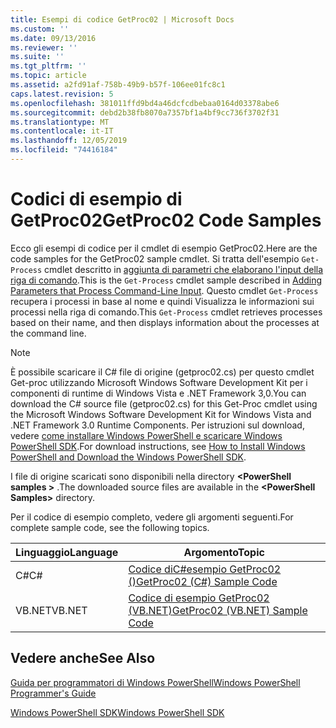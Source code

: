 ```yaml
---
title: Esempi di codice GetProc02 | Microsoft Docs
ms.custom: ''
ms.date: 09/13/2016
ms.reviewer: ''
ms.suite: ''
ms.tgt_pltfrm: ''
ms.topic: article
ms.assetid: a2fd91af-758b-49b9-b57f-106ee01fc8c1
caps.latest.revision: 5
ms.openlocfilehash: 381011ffd9bd4a46dcfcdbebaa0164d03378abe6
ms.sourcegitcommit: debd2b38fb8070a7357bf1a4bf9cc736f3702f31
ms.translationtype: MT
ms.contentlocale: it-IT
ms.lasthandoff: 12/05/2019
ms.locfileid: "74416184"
---
```

# <a name="getproc02-code-samples"></a><span data-ttu-id="e17d7-102">Codici di esempio di GetProc02</span><span class="sxs-lookup"><span data-stu-id="e17d7-102">GetProc02 Code Samples</span></span>

<span data-ttu-id="e17d7-103">Ecco gli esempi di codice per il cmdlet di esempio GetProc02.</span><span class="sxs-lookup"><span data-stu-id="e17d7-103">Here are the code samples for the GetProc02 sample cmdlet.</span></span> <span data-ttu-id="e17d7-104">Si tratta dell'esempio `Get-Process` cmdlet descritto in [aggiunta di parametri che elaborano l'input della riga di comando](../cmdlet/adding-parameters-that-process-command-line-input.md).</span><span class="sxs-lookup"><span data-stu-id="e17d7-104">This is the `Get-Process` cmdlet sample described in [Adding Parameters that Process Command-Line Input](../cmdlet/adding-parameters-that-process-command-line-input.md).</span></span> <span data-ttu-id="e17d7-105">Questo cmdlet `Get-Process` recupera i processi in base al nome e quindi Visualizza le informazioni sui processi nella riga di comando.</span><span class="sxs-lookup"><span data-stu-id="e17d7-105">This `Get-Process` cmdlet retrieves processes based on their name, and then displays information about the processes at the command line.</span></span>

> [!NOTE]
> <span data-ttu-id="e17d7-106">È possibile scaricare il C# file di origine (getproc02.cs) per questo cmdlet Get-proc utilizzando Microsoft Windows Software Development Kit per i componenti di runtime di Windows Vista e .NET Framework 3,0.</span><span class="sxs-lookup"><span data-stu-id="e17d7-106">You can download the C# source file (getproc02.cs) for this Get-Proc cmdlet using the Microsoft Windows Software Development Kit for Windows Vista and .NET Framework 3.0 Runtime Components.</span></span> <span data-ttu-id="e17d7-107">Per istruzioni sul download, vedere [come installare Windows PowerShell e scaricare Windows PowerShell SDK](/powershell/scripting/developer/installing-the-windows-powershell-sdk).</span><span class="sxs-lookup"><span data-stu-id="e17d7-107">For download instructions, see [How to Install Windows PowerShell and Download the Windows PowerShell SDK](/powershell/scripting/developer/installing-the-windows-powershell-sdk).</span></span>
>
> <span data-ttu-id="e17d7-108">I file di origine scaricati sono disponibili nella directory **\<PowerShell samples >** .</span><span class="sxs-lookup"><span data-stu-id="e17d7-108">The downloaded source files are available in the **\<PowerShell Samples>** directory.</span></span>

<span data-ttu-id="e17d7-109">Per il codice di esempio completo, vedere gli argomenti seguenti.</span><span class="sxs-lookup"><span data-stu-id="e17d7-109">For complete sample code, see the following topics.</span></span>

|<span data-ttu-id="e17d7-110">Linguaggio</span><span class="sxs-lookup"><span data-stu-id="e17d7-110">Language</span></span>|<span data-ttu-id="e17d7-111">Argomento</span><span class="sxs-lookup"><span data-stu-id="e17d7-111">Topic</span></span>|
|--------------|-----------|
|<span data-ttu-id="e17d7-112">C#</span><span class="sxs-lookup"><span data-stu-id="e17d7-112">C#</span></span>|[<span data-ttu-id="e17d7-113">Codice diC#esempio GetProc02 ()</span><span class="sxs-lookup"><span data-stu-id="e17d7-113">GetProc02 (C#) Sample Code</span></span>](./getproc02-csharp-sample-code.md)|
|<span data-ttu-id="e17d7-114">VB.NET</span><span class="sxs-lookup"><span data-stu-id="e17d7-114">VB.NET</span></span>|[<span data-ttu-id="e17d7-115">Codice di esempio GetProc02 (VB.NET)</span><span class="sxs-lookup"><span data-stu-id="e17d7-115">GetProc02 (VB.NET) Sample Code</span></span>](./getproc02-vb-net-sample-code.md)|

## <a name="see-also"></a><span data-ttu-id="e17d7-116">Vedere anche</span><span class="sxs-lookup"><span data-stu-id="e17d7-116">See Also</span></span>

[<span data-ttu-id="e17d7-117">Guida per programmatori di Windows PowerShell</span><span class="sxs-lookup"><span data-stu-id="e17d7-117">Windows PowerShell Programmer's Guide</span></span>](./windows-powershell-programmer-s-guide.md)

[<span data-ttu-id="e17d7-118">Windows PowerShell SDK</span><span class="sxs-lookup"><span data-stu-id="e17d7-118">Windows PowerShell SDK</span></span>](../windows-powershell-reference.md)
